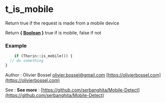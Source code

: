 # t_is_mobile

Return true if the request is made from a mobile device

Return **{ [Boolean](http://php.net/manual/en/language.types.boolean.php) }** true if is mobile, false if not

### Example
```php
	if (Thorin::is_mobile()) {
  // do something
}
```
Author : Olivier Bossel [olivier.bossel@gmail.com](mailto:olivier.bossel@gmail.com) [https://olivierbossel.com](https://olivierbossel.com)

See : **See more** : [https://github.com/serbanghita/Mobile-Detect](https://github.com/serbanghita/Mobile-Detect)